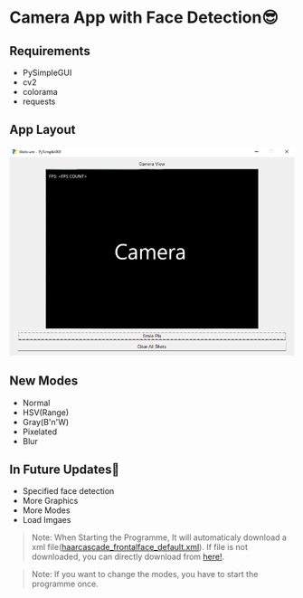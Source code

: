 # Camera App with Face Detection😎

## Requirements
* PySimpleGUI
* cv2
* colorama
* requests

## App Layout
![APP Layout](https://github.com/JohnPaul2011/Camera-App-with-Face-Detection/blob/10173c1063744d9da04a5e9c89d9873f17e86637/Assests/Screenshot%202023-07-28%20084339.png)

## New Modes
* Normal
* HSV(Range)
* Gray(B'n'W)
* Pixelated
* Blur

## In Future Updates🎉
* Specified face detection
* More Graphics
* More Modes
* Load Imgaes
  
>Note: When Starting the Programme, It will automaticaly download a xml file([haarcascade_frontalface_default.xml](https://github.com/opencv/opencv/blob/4.x/data/haarcascades/haarcascade_frontalface_default.xml)). If file is not downloaded, you can directly download from [here!](https://github.com/opencv/opencv/blob/4.x/data/haarcascades/haarcascade_frontalface_default.xml).

>Note: If you want to change the modes, you have to start the programme once.
>

